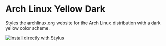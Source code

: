 # Arch Linux Yellow Dark

Styles the archlinux.org website for the Arch Linux distribution with a dark yellow color scheme.

[![Install directly with Stylus](https://img.shields.io/badge/Install%20directly%20with-Stylus-00adad.svg)](https://raw.githubusercontent.com/davidlemlerm/Archlinux-Yellow-Dark-CSS/master/Archlinux-Yellow-Dark.user.css)